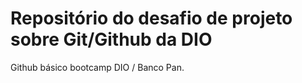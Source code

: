 # Repositório do desafio de projeto sobre Git/Github da DIO

Github básico bootcamp DIO / Banco Pan.
